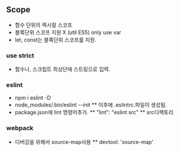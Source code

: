 ## Scope
* 함수 단위의 렉시컬 스코프
* 블록단위 스코프 지원 X (util ES5) only use var
* let, const는 블록단위 스코프를 지원.

### use strict
* 함수나, 스크립트 최상단에 스트링으로 입력.

### eslint
* npm i eslint -D
* node_modules/.bin/eslint --init
** 이후에 .eslintrc.파일이 생성됨.
* package.json에 lint 명령어추가.
** "lint": "eslint src"
** src디렉토리

### webpack
* 디버깅을 위해서 source-map사용
** devtool: 'source-map'
